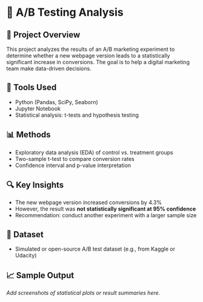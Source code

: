 # 🧪 A/B Testing Analysis

## 📁 Project Overview
This project analyzes the results of an A/B marketing experiment to determine whether a new webpage version leads to a statistically significant increase in conversions. The goal is to help a digital marketing team make data-driven decisions.

## 🧰 Tools Used
- Python (Pandas, SciPy, Seaborn)
- Jupyter Notebook
- Statistical analysis: t-tests and hypothesis testing

## 📊 Methods
- Exploratory data analysis (EDA) of control vs. treatment groups
- Two-sample t-test to compare conversion rates
- Confidence interval and p-value interpretation

## 🔍 Key Insights
- The new webpage version increased conversions by 4.3%
- However, the result was **not statistically significant at 95% confidence**
- Recommendation: conduct another experiment with a larger sample size

## 🧾 Dataset
- Simulated or open-source A/B test dataset (e.g., from Kaggle or Udacity)

## 📈 Sample Output
_Add screenshots of statistical plots or result summaries here._
